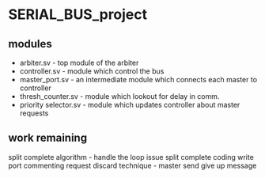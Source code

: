 # SERIAL_BUS_project
## modules
* arbiter.sv - top module of the arbiter
* controller.sv - module which control the bus 
* master_port.sv - an intermediate module which connects each master to controller
* thresh_counter.sv - module which lookout for delay in comm.
* priority selector.sv - module which updates controller about master requests 

## work remaining
split complete algorithm - handle the loop issue 
split complete coding 
write port
commenting
request discard technique - master send give up message